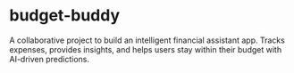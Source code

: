 # budget-buddy
A collaborative project to build an intelligent financial assistant app. Tracks expenses, provides insights, and helps users stay within their budget with AI-driven predictions.
